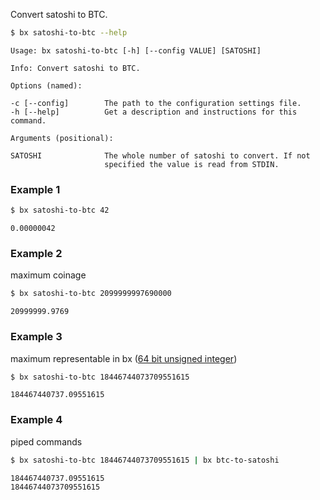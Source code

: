 Convert satoshi to BTC.
```sh
$ bx satoshi-to-btc --help
```
```
Usage: bx satoshi-to-btc [-h] [--config VALUE] [SATOSHI]                 

Info: Convert satoshi to BTC.                                            

Options (named):

-c [--config]        The path to the configuration settings file.        
-h [--help]          Get a description and instructions for this command.

Arguments (positional):

SATOSHI              The whole number of satoshi to convert. If not      
                     specified the value is read from STDIN.
```
### Example 1
```sh
$ bx satoshi-to-btc 42
```
```
0.00000042
```
### Example 2
maximum coinage
```sh
$ bx satoshi-to-btc 2099999997690000
```
```
20999999.9769
```
### Example 3
maximum representable in bx ([64 bit unsigned integer](http://en.wikipedia.org/wiki/Wheat_and_chessboard_problem))
```sh
$ bx satoshi-to-btc 18446744073709551615
```
```
184467440737.09551615
```
### Example 4
piped commands
```sh
$ bx satoshi-to-btc 18446744073709551615 | bx btc-to-satoshi
```
```
184467440737.09551615
18446744073709551615
```